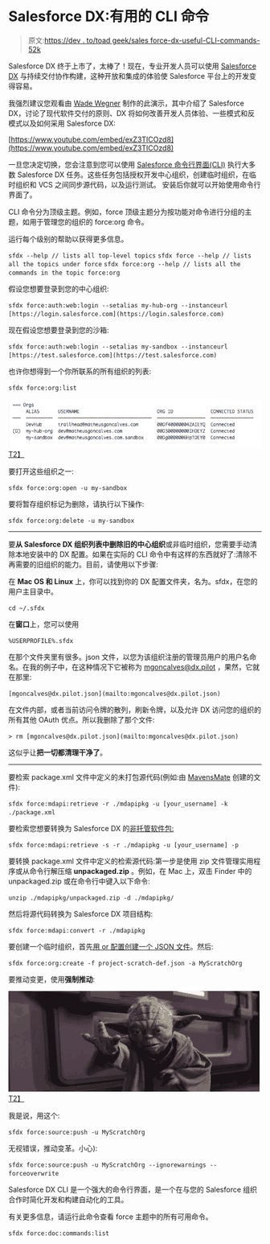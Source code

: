# Salesforce DX:有用的 CLI 命令

> 原文:[https://dev . to/toad geek/sales force-dx-useful-CLI-commands-52k](https://dev.to/toadgeek/salesforce-dx-useful-cli-commands-52k)

Salesforce DX 终于上市了，太棒了！现在，专业开发人员可以使用 [Salesforce DX](https://developer.salesforce.com/platform/dx) 与持续交付协作构建，这种开放和集成的体验使 Salesforce 平台上的开发变得容易。

我强烈建议您观看由 [Wade Wegner](https://twitter.com/wadewegner) 制作的此演示，其中介绍了 Salesforce DX，讨论了现代软件交付的原则、DX 将如何改善开发人员体验、一些模式和反模式以及如何采用 Salesforce DX:

[https://www.youtube.com/embed/exZ3TICOzd8](https://www.youtube.com/embed/exZ3TICOzd8)

一旦您决定切换，您会注意到您可以使用 [Salesforce 命令行界面(CLI)](https://developer.salesforce.com/tools/sfdxcli) 执行大多数 Salesforce DX 任务。这些任务包括授权开发中心组织，创建临时组织，在临时组织和 VCS 之间同步源代码，以及运行测试。
安装后你就可以开始使用命令行界面了。

CLI 命令分为顶级主题。例如，force 顶级主题分为按功能对命令进行分组的主题，如用于管理您的组织的 force:org 命令。

运行每个级别的帮助以获得更多信息。

`sfdx --help // lists all top-level topics`
`sfdx force --help // lists all the topics under force`
`sfdx force:org --help // lists all the commands in the topic force:org`

假设您想要登录到您的中心组织:

`sfdx force:auth:web:login --setalias my-hub-org --instanceurl [https://login.salesforce.com](https://login.salesforce.com)`

现在假设您想要登录到您的沙箱:

`sfdx force:auth:web:login --setalias my-sandbox --instanceurl [https://test.salesforce.com](https://test.salesforce.com)`

也许你想得到一个你所联系的所有组织的列表:

`sfdx force:org:list`

[![](img/380c5da9e28c47fb8a123ea0b838aee1.png)T2】](https://res.cloudinary.com/practicaldev/image/fetch/s--zNB4ARV8--/c_limit%2Cf_auto%2Cfl_progressive%2Cq_auto%2Cw_880/http://matheusgoncalves.com/wp-content/uploads/2017/08/Screen-Shot-2017-08-30-at-12.30.40-PM.png)

要打开这些组织之一:

`sfdx force:org:open -u my-sandbox`

要将暂存组织标记为删除，请执行以下操作:

`sfdx force:org:delete -u my-sandbox`

* * *

要**从 Salesforce DX 组织列表中删除旧的中心组织**或非临时组织，您需要手动清除本地安装中的 DX 配置。如果在实际的 CLI 命令中有这样的东西就好了:清除不再需要的旧组织的能力。目前，请使用以下步骤:

在 **Mac OS 和 Linux** 上，你可以找到你的 DX 配置文件夹，名为。sfdx，在您的用户主目录中。

`cd ~/.sfdx`

在**窗口**上，您可以使用

`%USERPROFILE%.sfdx`

在那个文件夹里有很多。json 文件，以您为该组织注册的管理员用户的用户名命名。在我的例子中，在这种情况下它被称为 [mgoncalves@dx.pilot](mailto:mgoncalves@dx.pilot) ，果然，它就在那里:

`[mgoncalves@dx.pilot.json](mailto:mgoncalves@dx.pilot.json)`

在文件内部，或者当前访问令牌的散列，刷新令牌，以及允许 DX 访问您的组织的所有其他 OAuth 优点。所以我删除了那个文件:

`> rm [mgoncalves@dx.pilot.json](mailto:mgoncalves@dx.pilot.json)`

这似乎让**把一切都清理干净了**。

* * *

要检索 package.xml 文件中定义的未打包源代码(例如:由 [MavensMate](http://mavensmate.com/) 创建的文件):

`sfdx force:mdapi:retrieve -r ./mdapipkg -u [your_username] -k ./package.xml`

要检索您想要转换为 Salesforce DX 的[非托管软件包:](https://developer.salesforce.com/docs/atlas.en-us.sfdx_dev.meta/sfdx_dev/sfdx_dev_ws_retrieve_unman_pack.htm)

`sfdx force:mdapi:retrieve -s -r ./mdapipkg -u [your_username] -p`

要转换 package.xml 文件中定义的检索源代码:第一步是使用 zip 文件管理实用程序或从命令行解压缩 **unpackaged.zip** 。例如，在 Mac 上，双击 Finder 中的 unpackaged.zip 或在命令行中键入以下命令:

`unzip ./mdapipkg/unpackaged.zip -d ./mdapipkg/`

然后将源代码转换为 Salesforce DX 项目结构:

`sfdx force:mdapi:convert -r ./mdapipkg`

要创建一个临时组织，首先[用 or 配置创建一个 JSON 文件](https://developer.salesforce.com/docs/atlas.en-us.sfdx_dev.meta/sfdx_dev/sfdx_dev_scratch_orgs_def_file.htm)。然后:

`sfdx force:org:create -f project-scratch-def.json -a MyScratchOrg`

要推动变更，使用**强制推动**:

[![](img/0922e2c98bb476eb45dd3443b72f5ebb.png)T2】](https://res.cloudinary.com/practicaldev/image/fetch/s--CoM1W68i--/c_limit%2Cf_auto%2Cfl_progressive%2Cq_66%2Cw_880/http://matheusgoncalves.com/wp-content/uploads/2017/08/force-push-yoda.gif)

我是说，用这个:

`sfdx force:source:push -u MyScratchOrg`

无视错误，推动变革。小心):

`sfdx force:source:push -u MyScratchOrg --ignorewarnings --forceoverwrite`

Salesforce DX CLI 是一个强大的命令行界面，是一个在与您的 Salesforce 组织合作时简化开发和构建自动化的工具。

有关更多信息，请运行此命令查看 force 主题中的所有可用命令。

`sfdx force:doc:commands:list`